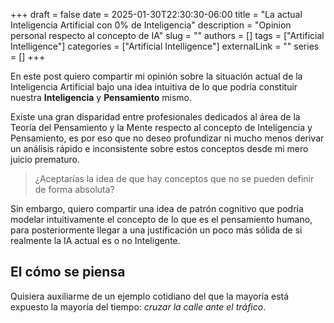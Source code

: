 +++ 
draft = false
date = 2025-01-30T22:30:30-06:00
title = "La actual Inteligencia Artificial con 0% de Inteligencia"
description = "Opinion personal respecto al concepto de IA"
slug = ""
authors = []
tags = ["Artificial Intelligence"]
categories = ["Artificial Intelligence"]
externalLink = ""
series = []
+++ 

En este post quiero compartir mi opinión sobre la situación actual de la Inteligencia Artificial bajo una idea intuitiva de lo que podría constituir nuestra **Inteligencia** y **Pensamiento** mismo.

Existe una gran disparidad entre profesionales dedicados al área de la Teoría del Pensamiento y la Mente respecto al concepto de Inteligencia y Pensamiento, es por eso que no deseo profundizar ni mucho menos derivar un análisis rápido e inconsistente sobre estos conceptos desde mi mero juicio prematuro. 

> ¿Aceptarías la idea de que hay conceptos que no se pueden definir de forma absoluta?

Sin embargo, quiero compartir una idea de patrón cognitivo que podría modelar intuitivamente el concepto de lo que es el pensamiento humano, para posteriormente llegar a una justificación un poco más sólida de si realmente la IA actual es o no Inteligente.

## El cómo se piensa
Quisiera auxiliarme de un ejemplo cotidiano del que la mayoría está expuesto la mayoría del tiempo: _cruzar la calle ante el tráfico_.
